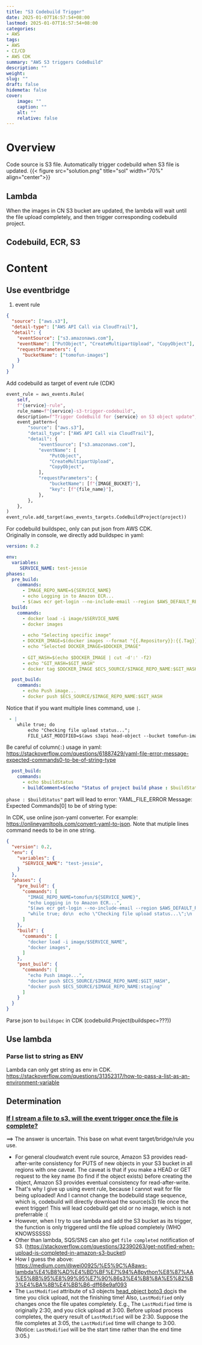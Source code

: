 ```yaml
---
title: "S3 Codebuild Trigger"
date: 2025-01-07T16:57:54+08:00 
lastmod: 2025-01-07T16:57:54+08:00 
categories:
- AWS
tags:
- AWS
- CI/CD
- AWS CDK
summary: "AWS S3 triggers CodeBuild"
description: "" 
weight: 
slug: ""
draft: false 
hidemeta: false
cover:
    image: "" 
    caption: ""
    alt: ""
    relative: false
---
```


# Overview
Code source is S3 file. Automatically trigger codebuild when S3 file is updated.
{{< figure  src="solution.png" title="sol" width="70%" align="center">}}
## Lambda
When the images in CN S3 bucket are updated, the lambda will wait until the file upload completely, and then trigger corresponding codebuild project.
## Codebuild, ECR, S3

# Content
## Use eventbridge
1. event rule
```json
{
  "source": ["aws.s3"],
  "detail-type": ["AWS API Call via CloudTrail"],
  "detail": {
    "eventSource": ["s3.amazonaws.com"],
    "eventName": ["PutObject", "CreateMultipartUpload", "CopyObject"],
    "requestParameters": {
      "bucketName": ["tomofun-images"]
    }
  }
}
```
Add codebuild as target of event rule (CDK)
```python
event_rule = aws_events.Rule(
    self,
    f"{service}-rule",
    rule_name=f"{service}-s3-trigger-codebuild",
    description=f"Trigger CodeBuild for {service} on S3 object update",
    event_pattern={
        "source": ["aws.s3"],
        "detail_type": ["AWS API Call via CloudTrail"],
        "detail": {
            "eventSource": ["s3.amazonaws.com"],
            "eventName": [
                "PutObject",
                "CreateMultipartUpload",
                "CopyObject",
            ],
            "requestParameters": {
                "bucketName": [f"{IMAGE_BUCKET}"],
                "key": [f"{file_name}"],
            },
        },
    },
)
event_rule.add_target(aws_events_targets.CodeBuildProject(project))
```

For codebuild buildspec, only can put json from AWS CDK.  
Originally in console, we directly add buildspec in yaml:
```yaml
version: 0.2

env:
  variables:
     SERVICE_NAME: test-jessie
phases:
  pre_build:
    commands:
      - IMAGE_REPO_NAME=${SERVICE_NAME}
      - echo Logging in to Amazon ECR...
      - $(aws ecr get-login --no-include-email --region $AWS_DEFAULT_REGION)
  build:
    commands:
      - docker load -i image/$SERVICE_NAME
      - docker images
        
      - echo "Selecting specific image"
      - DOCKER_IMAGE=$(docker images --format "{{.Repository}}:{{.Tag}}" | grep "^${SOURCE_ACCOUNT}" | grep "$IMAGE_REPO_NAME" | head -n 1)
      - echo "Selected DOCKER_IMAGE=$DOCKER_IMAGE"
      
      - GIT_HASH=$(echo $DOCKER_IMAGE | cut -d':' -f2)
      - echo "GIT_HASH=$GIT_HASH"
      - docker tag $DOCKER_IMAGE $ECS_SOURCE/$IMAGE_REPO_NAME:$GIT_HASH

  post_build:
    commands:
      - echo Push image...
      - docker push $ECS_SOURCE/$IMAGE_REPO_NAME:$GIT_HASH
```

Notice that if you want multiple lines command, use `|`.
```yaml
 - |
    while true; do
        echo "Checking file upload status...";
        FILE_LAST_MODIFIED=$(aws s3api head-object --bucket tomofun-images --key ${SERVICE_NAME}.zip --query 'LastModified' --output text --region $AWS_DEFAULT_REGION);
```

Be careful of column(`:`) usage in yaml:
https://stackoverflow.com/questions/61887429/yaml-file-error-message-expected-commands0-to-be-of-string-type
```yaml
  post_build:
    commands:
      - echo $buildStatus
      - buildComment=$(echo "Status of project build phase : $buildStatus")
```
`phase : $buildStatus"` part will lead to error: YAML_FILE_ERROR Message: Expected Commands[0] to be of string type:
  

In CDK, use online json-yaml converter. For example: https://onlineyamltools.com/convert-yaml-to-json. Note that mutiple lines command needs to be in one string.
```json
{
  "version": 0.2,
  "env": {
    "variables": {
      "SERVICE_NAME": "test-jessie",
    }
  },
  "phases": {
    "pre_build": {
      "commands": [
        "IMAGE_REPO_NAME=tomofun/${SERVICE_NAME}",
        "echo Logging in to Amazon ECR...",
        "$(aws ecr get-login --no-include-email --region $AWS_DEFAULT_REGION)",
        "while true; do\n  echo \"Checking file upload status...\";\n  FILE_LAST_MODIFIED=$(aws s3api head-object --bucket tomofun-images --key ${SERVICE_NAME}.zip --query 'LastModified' --output text --region $AWS_DEFAULT_REGION);\n  echo \"File Last Modified - $FILE_LAST_MODIFIED\";\n  if [[ \"$FILE_LAST_MODIFIED\" > \"$BUILD_START_TIME\" ]]; then\n      echo \"File is fully uploaded. Proceeding with the build.\";\n      break;\n  fi\n  if [[ \"$ELAPSED_TIME\" -ge \"$MAX_WAIT_TIME\" ]]; then\n      echo \"File upload not completed within the maximum wait time ($MAX_WAIT_TIME seconds). Exiting.\";\n      exit 1;\n  fi\n  echo \"File not fully uploaded yet. Waiting for $CHECK_INTERVAL seconds...\";\n  sleep $CHECK_INTERVAL;\n  ELAPSED_TIME=$((ELAPSED_TIME + CHECK_INTERVAL));\ndone\n"
      ]
    },
    "build": {
      "commands": [
        "docker load -i image/$SERVICE_NAME",
        "docker images",
      ]
    },
    "post_build": {
      "commands": [
        "echo Push image...",
        "docker push $ECS_SOURCE/$IMAGE_REPO_NAME:$GIT_HASH",
        "docker push $ECS_SOURCE/$IMAGE_REPO_NAME:staging"
      ]
    }
  }
}
```
Parse json to `buildspec` in CDK (codebuild.Project(buildspec=???))

## Use lambda
### Parse list to string as ENV
Lambda can only get string as env in CDK.
https://stackoverflow.com/questions/31352317/how-to-pass-a-list-as-an-environment-variable

###

## Determination
### [If I stream a file to s3, will the event trigger once the file is complete?](https://stackoverflow.com/questions/31297549/if-i-stream-a-file-to-s3-will-the-event-trigger-once-the-file-is-complete)
==> The answer is uncertain. This base on what event target/bridge/rule you use.
- For general cloudwatch event rule source, Amazon S3 provides read-after-write consistency for PUTS of new objects in your S3 bucket in all regions with one caveat. The caveat is that if you make a HEAD or GET request to the key name (to find if the object exists) before creating the object, Amazon S3 provides eventual consistency for read-after-write.
- That's why I give up using event rule, because I cannot wait for file being uploaded! And I cannot change the bodebuild stage sequence, which is, codebuild will directly download the source(s3) file once the event trigger! This will lead codebuild get old or no image, which is not preferrable :(
- However, when I try to use lambda and add the S3 bucket as its trigger, the function is only triggered until the file upload completely (WHO KNOWSSSSS)
- Other than lambda, SQS/SNS can also get `file completed` notification of S3. (https://stackoverflow.com/questions/32390263/get-notified-when-upload-is-completed-in-amazon-s3-bucket)
- How I guess the above: https://medium.com/@wei00925/%E5%9C%A8aws-lambda%E4%B8%AD%E4%BD%BF%E7%94%A8python%E8%87%AA%E5%8B%95%E8%99%95%E7%90%86s3%E4%B8%8A%E5%82%B3%E4%BA%8B%E4%BB%B6-dff68e9af093
- The `LastModified` attribute of s3 objects [head_object boto3 doc](https://boto3.amazonaws.com/v1/documentation/api/latest/reference/services/s3/client/head_object.html)is the time you click upload, not the finishing time! Also, `LastModified` only changes once the file upates completely. E.g., The `LastModified` time is originally 2:30, and you click upload at 3:00. Before upload process completes, the query result of `LastModified` will be 2:30. Suppose the file completes at 3:05, the `LastModified` time will change to 3:00. (Notice: `LastModified` will be the start time rather than the end time 3:05.) 
